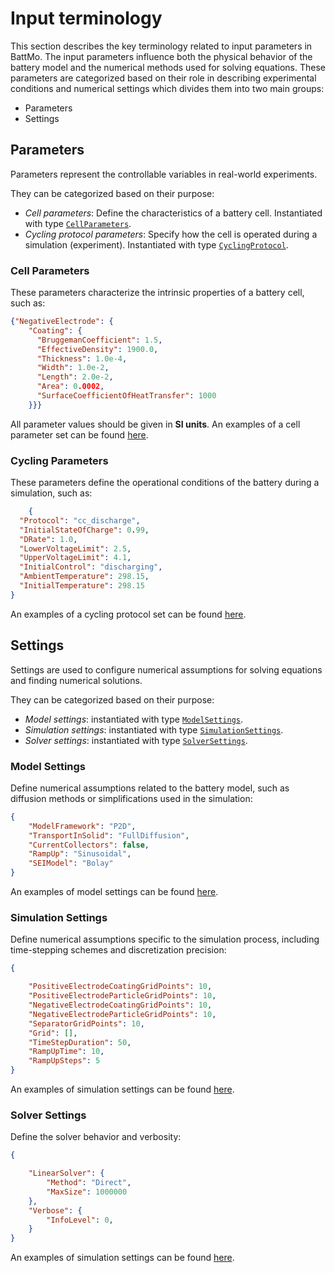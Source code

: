 # Input terminology

This section describes the key terminology related to input parameters in BattMo. The input parameters influence both the physical behavior of the battery model and the numerical methods used for solving equations. These parameters are categorized based on their role in describing experimental conditions and numerical settings which divides them into two main groups:

- Parameters 
- Settings 

## Parameters
Parameters represent the controllable variables in real-world experiments.

They can be categorized based on their purpose:
- *Cell parameters*: Define the characteristics of a battery cell. Instantiated with type [`CellParameters`](@ref).
- *Cycling protocol parameters*: Specify how the cell is operated during a simulation (experiment). Instantiated with type [`CyclingProtocol`](@ref).

### Cell Parameters
These parameters characterize the intrinsic properties of a battery cell, such as:

```json
{"NegativeElectrode": {
    "Coating": {
      "BruggemanCoefficient": 1.5,
      "EffectiveDensity": 1900.0,
      "Thickness": 1.0e-4,
      "Width": 1.0e-2,
      "Length": 2.0e-2,
      "Area": 0.0002,
      "SurfaceCoefficientOfHeatTransfer": 1000
    }}}
```
All parameter values should be given in **SI units**. An examples of a cell parameter set can be found [here](https://github.com/BattMoTeam/BattMo.jl/blob/6b3316286e4345f0468d465296c49d68292eb1f7/src/input/defaults/cell_parameters/chen_2020.json).

### Cycling Parameters
These parameters define the operational conditions of the battery during a simulation, such as:

```json
    {
  "Protocol": "cc_discharge",
  "InitialStateOfCharge": 0.99,
  "DRate": 1.0,
  "LowerVoltageLimit": 2.5,
  "UpperVoltageLimit": 4.1,
  "InitialControl": "discharging",
  "AmbientTemperature": 298.15,
  "InitialTemperature": 298.15
}
```

An examples of a cycling protocol set can be found [here](https://github.com/BattMoTeam/BattMo.jl/blob/6b3316286e4345f0468d465296c49d68292eb1f7/src/input/defaults/cycling_protocols/cc_discharge.json).

## Settings
Settings are used to configure numerical assumptions for solving equations and finding numerical solutions.

They can be categorized based on their purpose:
- *Model settings*: instantiated with type [`ModelSettings`](@ref).
- *Simulation settings*: instantiated with type [`SimulationSettings`](@ref).
- *Solver settings*: instantiated with type [`SolverSettings`](@ref).

### Model Settings
Define numerical assumptions related to the battery model, such as diffusion methods or simplifications used in the simulation:

```json
{
    "ModelFramework": "P2D",
    "TransportInSolid": "FullDiffusion",
    "CurrentCollectors": false,
    "RampUp": "Sinusoidal",
    "SEIModel": "Bolay"
}
```
An examples of model settings can be found [here](https://github.com/BattMoTeam/BattMo.jl/blob/6b3316286e4345f0468d465296c49d68292eb1f7/src/input/defaults/model_settings/p2d.json).

### Simulation Settings
Define numerical assumptions specific to the simulation process, including time-stepping schemes and discretization precision:

```json
{

    "PositiveElectrodeCoatingGridPoints": 10,
    "PositiveElectrodeParticleGridPoints": 10,
    "NegativeElectrodeCoatingGridPoints": 10,
    "NegativeElectrodeParticleGridPoints": 10,
    "SeparatorGridPoints": 10,
    "Grid": [],
    "TimeStepDuration": 50,
    "RampUpTime": 10,
    "RampUpSteps": 5
}
```
An examples of simulation settings can be found [here](https://github.com/BattMoTeam/BattMo.jl/blob/6b3316286e4345f0468d465296c49d68292eb1f7/src/input/defaults/simulation_settings/p2d.json).

### Solver Settings
Define the solver behavior and verbosity:

```json
{

    "LinearSolver": {
        "Method": "Direct",
        "MaxSize": 1000000
    },
    "Verbose": {
        "InfoLevel": 0,
    }
}
```
An examples of simulation settings can be found [here](https://github.com/BattMoTeam/BattMo.jl/blob/6b3316286e4345f0468d465296c49d68292eb1f7/src/input/defaults/solver_settings/direct.json).

